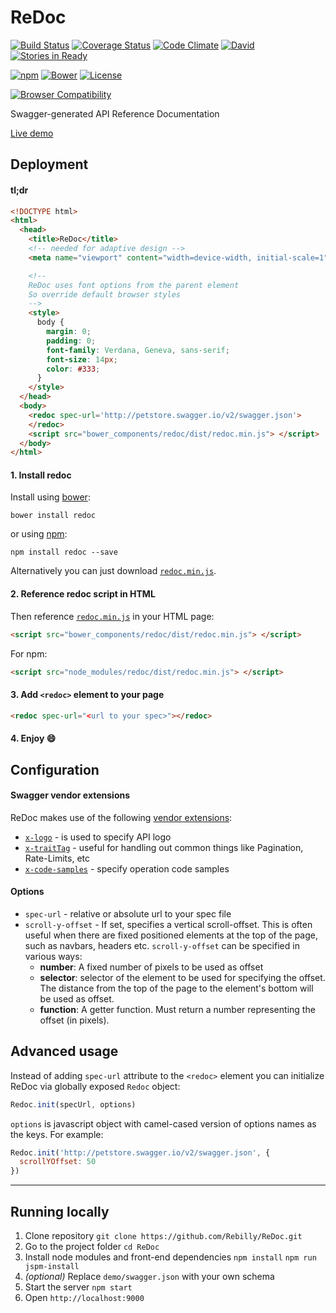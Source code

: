# ReDoc
[![Build Status](https://travis-ci.org/Rebilly/ReDoc.svg?branch=master)](https://travis-ci.org/Rebilly/ReDoc) [![Coverage Status](https://coveralls.io/repos/Rebilly/ReDoc/badge.svg?branch=master&service=github)](https://coveralls.io/github/Rebilly/ReDoc?branch=master) [![Code Climate](https://codeclimate.com/github/Rebilly/ReDoc/badges/gpa.svg)](https://codeclimate.com/github/Rebilly/ReDoc) [![David](https://david-dm.org/Rebilly/ReDoc/dev-status.svg)](https://david-dm.org/Rebilly/ReDoc#info=devDependencies) [![Stories in Ready](https://badge.waffle.io/Rebilly/ReDoc.png?label=ready&title=Ready)](https://waffle.io/Rebilly/ReDoc)

[![npm](http://img.shields.io/npm/v/redoc.svg)](https://www.npmjs.com/package/redoc) [![Bower](http://img.shields.io/bower/v/redoc.svg)](http://bower.io/) [![License](https://img.shields.io/npm/l/redoc.svg)](https://github.com/Rebilly/ReDoc/blob/master/LICENSE)

[![Browser Compatibility](https://saucelabs.com/browser-matrix/redoc.svg)](https://saucelabs.com/u/redoc)

Swagger-generated API Reference Documentation

[Live demo](http://rebilly.github.io/ReDoc/)

## Deployment

#### tl;dr
```html
<!DOCTYPE html>
<html>
  <head>
    <title>ReDoc</title>
    <!-- needed for adaptive design -->
    <meta name="viewport" content="width=device-width, initial-scale=1">

    <!--
    ReDoc uses font options from the parent element
    So override default browser styles
    -->
    <style>
      body {
        margin: 0;
        padding: 0;
        font-family: Verdana, Geneva, sans-serif;
        font-size: 14px;
        color: #333;
      }
    </style>
  </head>
  <body>
    <redoc spec-url='http://petstore.swagger.io/v2/swagger.json'>
    </redoc>
    <script src="bower_components/redoc/dist/redoc.min.js"> </script>
  </body>
</html>
```

#### 1. Install redoc
Install using [bower](bower.io):

    bower install redoc

or using [npm](https://docs.npmjs.com/getting-started/what-is-npm):

    npm install redoc --save

Alternatively you can just download [`redoc.min.js`](https://raw.githubusercontent.com/Rebilly/ReDoc/releases/dist/redoc.min.js).

#### 2. Reference redoc script in HTML
Then reference [`redoc.min.js`](https://raw.githubusercontent.com/Rebilly/ReDoc/releases/dist/redoc.min.js) in your HTML page:
```html
<script src="bower_components/redoc/dist/redoc.min.js"> </script>
```
For npm:
```html
<script src="node_modules/redoc/dist/redoc.min.js"> </script>
```

#### 3. Add `<redoc>` element to your page
```html
<redoc spec-url="<url to your spec>"></redoc>
```

#### 4. Enjoy :smile:

## Configuration

#### Swagger vendor extensions
ReDoc makes use of the following [vendor extensions](http://swagger.io/specification/#vendorExtensions):
* [`x-logo`](docs/redoc-vendor-extensions.md#x-logo) - is used to specify API logo
* [`x-traitTag`](docs/redoc-vendor-extensions.md#x-traitTag) - useful for handling out common things like Pagination, Rate-Limits, etc
* [`x-code-samples`](docs/redoc-vendor-extensions.md#x-code-samples) - specify operation code samples

#### Options
* `spec-url` - relative or absolute url to your spec file
* `scroll-y-offset` - If set, specifies a vertical scroll-offset. This is often useful when there are fixed positioned elements at the top of the page, such as navbars, headers etc.
`scroll-y-offset` can be specified in various ways:
  * **number**: A fixed number of pixels to be used as offset
  * **selector**: selector of the element to be used for specifying the offset. The distance from the top of the page to the element's bottom will be used as offset.
  * **function**: A getter function. Must return a number representing the offset (in pixels).

## Advanced usage
Instead of adding `spec-url` attribute to the `<redoc>` element you can initialize ReDoc via globally exposed `Redoc` object:
```js
Redoc.init(specUrl, options)
```

`options` is javascript object with camel-cased version of options names as the keys. For example:
```js
Redoc.init('http://petstore.swagger.io/v2/swagger.json', {
  scrollYOffset: 50
})
```
-----------
## Running locally
1. Clone repository
`git clone https://github.com/Rebilly/ReDoc.git`
2. Go to the project folder
`cd ReDoc`
3. Install node modules and front-end dependencies
`npm install`
`npm run jspm-install`
4. _(optional)_ Replace `demo/swagger.json` with your own schema
5. Start the server
`npm start`
6. Open `http://localhost:9000`
